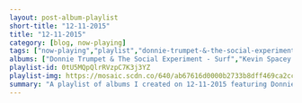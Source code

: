 ```yaml
---
layout: post-album-playlist
short-title: "12-11-2015"
title: "12-11-2015"
category: [blog, now-playing]
tags: ["now-playing","playlist","donnie-trumpet-&-the-social-experiment","kevin-spacey","sonny-clark","bud-powell","thelonious-monk","robinerd","roy-orbison","jimmy-reed","the-arcs"]
albums: ["Donnie Trumpet & The Social Experiment - Surf","Kevin Spacey - Beyond The Sea O.S.T.","Sonny Clark - Sonny Clark Trio","Bud Powell - Bud Powell '57","Thelonious Monk - Criss-Cross (Expanded Edition)","Robinerd - Chip Ahoy!","Roy Orbison - The Essential Roy Orbison","Jimmy Reed - The Essential Jimmy Reed","The Arcs - The Arcs vs. The Inventors Vol. I"]
playlist-id: 0tU5MQpQlrRVzpC7K3j3YZ
playlist-img: https://mosaic.scdn.co/640/ab67616d0000b2733b8dff469ca2cc68c91a233bab67616d0000b273420a2b74157927b6f732638dab67616d0000b27342bf3f893586a144871b35a8ab67616d0000b2736f5acfdeed1fdbd077c736c5
summary: "A playlist of albums I created on 12-11-2015 featuring Donnie Trumpet & The Social Experiment, Kevin Spacey, Sonny Clark, Bud Powell, Thelonious Monk, Robinerd, Roy Orbison, Jimmy Reed, and The Arcs"
---
```

